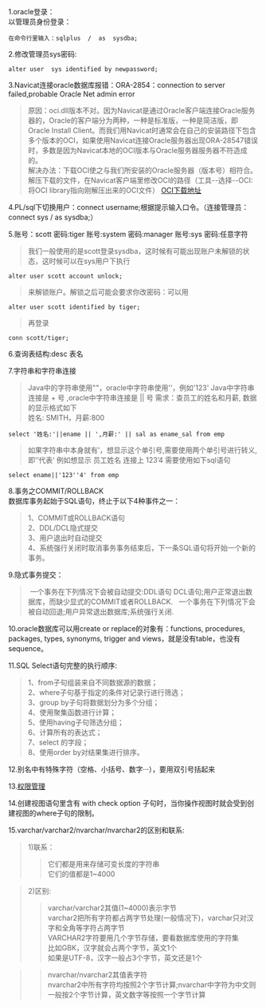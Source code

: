 1.oracle登录：  
以管理员身份登录：

	在命令行里输入：sqlplus  /  as  sysdba;
2.修改管理员sys密码:

	alter user  sys identified by newpassword;
3.Navicat连接oracle数据库报错：ORA-2854：connection to server failed,probable Oracle Net admin error  
>原因：oci.dll版本不对。因为Navicat是通过Oracle客户端连接Oracle服务器的，Oracle的客户端分为两种，一种是标准版，一种是简洁版，即Oracle Install Client。而我们用Navicat时通常会在自己的安装路径下包含多个版本的OCI，如果使用Navicat连接Oracle服务器出现ORA-28547错误时，多数是因为Navicat本地的OCI版本与Oracle服务器服务器不符造成的。  
>解决办法：下载OCI使之与我们所安装的Oracle服务器（版本号）相符合。解压下载的文件，在Navicat客户端里修改OCI的路径（工具--选择--OCI:将OCI library指向刚解压出来的OCI文件）
[OCI下载地址](http://www.oracle.com/technetwork/database/features/instant-client/index-097480.html)

4.PL/sql下切换用户：connect username;根据提示输入口令。（连接管理员：connect sys / as sysdba;）

5.账号：scott 密码:tiger   账号:system 密码:manager  账号:sys  密码:任意字符
>我们一般使用的是scott登录sysdba，这时候有可能出现账户未解锁的状态，这时候可以在sys用户下执行

	alter user scott account unlock;
	
>来解锁账户。解锁之后可能会要求你改密码：可以用

	alter user scott identified by tiger;
>再登录

	conn scott/tiger;

6.查询表结构:desc 表名

7.字符串和字符串连接
>Java中的字符串使用""，oracle中字符串使用''，例如'123'
>Java中字符串连接是 + 号 ,oracle中字符串连接是 || 号
>需求：查员工的姓名和月薪, 数据的显示格式如下   
>姓名: SMITH，月薪:800
	
	select '姓名:'||ename || ',月薪:' || sal as ename_sal from emp
	
>如果字符串中本身就有’，想显示这个单引号,需要使用两个单引号进行转义,即’’代表‘
>例如想显示 员工姓名 连接上 123’4 需要使用如下sql语句

	select ename||'123''4' from emp
	
8.事务之COMMIT/ROLLBACK  
数据库事务起始于SQL语句，终止于以下4种事件之一：  
>1、COMMIT或ROLLBACK语句  
>2、DDL/DCL隐式提交  
>3、用户退出时自动提交  
>4、系统强行关闭时取消事务事务结束后，下一条SQL语句将开始一个新的事务。

9.隐式事务提交：  
>  一个事务在下列情况下会被自动提交:DDL语句 DCL语句;用户正常退出数据库，而缺少显式的COMMIT或者ROLLBACK.  
>  一个事务在下列情况下会被自动回退;用户异常退出数据库;系统强行关闭.
   
10.oracle数据库可以用create or replace的对象有：functions, procedures, packages, types, synonyms, trigger and views，就是没有table，也没有sequence。

11.SQL Select语句完整的执行顺序:  
>1、from子句组装来自不同数据源的数据；  
>2、where子句基于指定的条件对记录行进行筛选；  
>3、group by子句将数据划分为多个分组；  
>4、使用聚集函数进行计算；  
>5、使用having子句筛选分组；  
>6、计算所有的表达式；  
>7、select 的字段；  
>8、使用order by对结果集进行排序。

12.别名中有特殊字符（空格、小括号、数字···），要用双引号括起来

13.[权限管理](http://www.cnblogs.com/shlcn/archive/2011/07/21/2112879.html)

14.创建视图语句里含有 with check option 子句时，当你操作视图时就会受到创建视图的where子句的限制。

15.varchar/varchar2/nvarchar/nvarchar2的区别和联系:  
>1)联系：
>>它们都是用来存储可变长度的字符串  
它们的值都是1~4000

>2)区别:  
>>varchar/varchar2其值(1~4000)表示字节  
varchar2把所有字符都占两字节处理(一般情况下)，varchar只对汉字和全角等字符占两字节  
VARCHAR2字符要用几个字节存储，要看数据库使用的字符集  
比如GBK，汉字就会占两个字节，英文1个  
如果是UTF-8，汉字一般占3个字节，英文还是1个

>>nvarchar/nvarchar2其值表字符  
nvarchar2中所有字符均按照2个字节计算;nvarchar中字符为中文则一般按2个字节计算，英文数字等按照一个字节计算  
